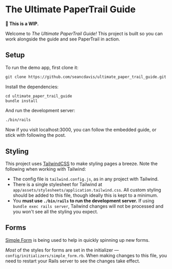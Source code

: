 # The Ultimate PaperTrail Guide

**🚧 This is a WIP.**

Welcome to _The Ultimate PaperTrail Guide!_ This project is built so you can work alongside the guide and see PaperTrail in action.

## Setup

To run the demo app, first clone it:

```txt
git clone https://github.com/seancdavis/ultimate_paper_trail_guide.git
```

Install the dependencies:

```txt
cd ultimate_paper_trail_guide
bundle install
```

And run the development server:

```txt
./bin/rails
```

Now if you visit localhost:3000, you can follow the embedded guide, or stick with following the post.

## Styling

This project uses [TailwindCSS](https://tailwindcss.com/) to make styling pages a breeze. Note the following when working with Tailwind:

- The config file is `tailwind.config.js`, as in any project with Tailwind.
- There is a single stylesheet for Tailwind at `app/assets/stylesheets/application.tailwind.css`. All custom styling should be added to this file, though ideally this is kept to a minimum.
- You **must use `./bin/rails` to run the development server.** If using `bundle exec rails server`, Tailwind changes will not be processed and you won't see all the styling you expect.

## Forms

[Simple Form](https://github.com/heartcombo/simple_form) is being used to help in quickly spinning up new forms.

_Most_ of the styles for forms are set in the initializer — `config/initializers/simple_form.rb`. When making changes to this file, you need to restart your Rails server to see the changes take effect.

